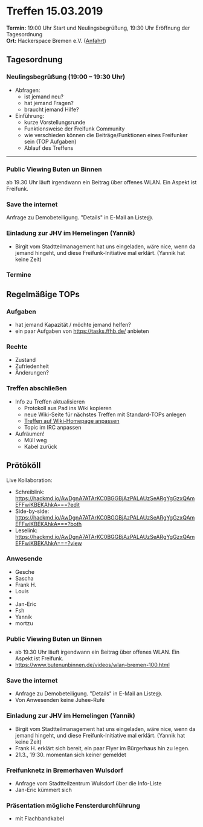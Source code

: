 # Treffen 15.03.2019

**Termin:** 19:00 Uhr Start und Neulingsbegrüßung, 19:30 Uhr Eröffnung der Tagesordnung  
**Ort:** Hackerspace Bremen e.V. ([Anfahrt](https://www.hackerspace-bremen.de/anfahrt/))

## Tagesordnung
### Neulingsbegrüßung (19:00 – 19:30 Uhr)
- Abfragen:
    - ist jemand neu?
    - hat jemand Fragen?
    - braucht jemand Hilfe?
- Einführung:
    - kurze Vorstellungsrunde
    - Funktionsweise der Freifunk Community
    - wie verschieden können die Beiträge/Funktionen eines Freifunker sein (TOP Aufgaben)
    - Ablauf des Treffens


---

### Public Viewing Buten un Binnen
ab 19.30 Uhr läuft irgendwann ein Beitrag über offenes WLAN. Ein Aspekt ist Freifunk.

### Save the internet
Anfrage zu Demobeteiligung. "Details" in E-Mail an Liste@.

### Einladung zur JHV im Hemelingen (Yannik)
* Birgit vom Stadtteilmanagement hat uns eingeladen, wäre nice, wenn da jemand hingeht, und diese Freifunk-Initiative mal erklärt. (Yannik hat keine Zeit)

### Termine

## Regelmäßige TOPs

### Aufgaben
- hat jemand Kapazität / möchte jemand helfen?
- ein paar Aufgaben von https://tasks.ffhb.de/ anbieten

### Rechte
- Zustand
- Zufriedenheit
- Änderungen?

### Treffen abschließen
- Info zu Treffen aktualisieren
  - Protokoll aus Pad ins Wiki kopieren
  - neue Wiki-Seite für nächstes Treffen mit Standard-TOPs anlegen
  - [Treffen auf Wiki-Homepage anpassen](https://wiki.bremen.freifunk.net/Home)
  - Topic im IRC anpassen
- Aufräumen!
  - Müll weg
  - Kabel zurück

## Prötököll
Live Kollaboration:

* Schreiblink: https://hackmd.io/AwDgnA7ATArKC0BGGBjAzPALAUzSeARgYgGzxQAmEFFwiKBEKAhkA===?edit
* Side-by-side: https://hackmd.io/AwDgnA7ATArKC0BGGBjAzPALAUzSeARgYgGzxQAmEFFwiKBEKAhkA===?both
* Leselink: https://hackmd.io/AwDgnA7ATArKC0BGGBjAzPALAUzSeARgYgGzxQAmEFFwiKBEKAhkA===?view

### Anwesende
* Gesche
* Sascha
* Frank H.
* Louis
* 
* Jan-Eric
* Fsh
* Yannik
* mortzu

### Public Viewing Buten un Binnen
- ab 19.30 Uhr läuft irgendwann ein Beitrag über offenes WLAN. Ein Aspekt ist Freifunk.
- https://www.butenunbinnen.de/videos/wlan-bremen-100.html

### Save the internet
- Anfrage zu Demobeteiligung. "Details" in E-Mail an Liste@.
- Von Anwesenden keine Juhee-Rufe

### Einladung zur JHV im Hemelingen (Yannik)
- Birgit vom Stadtteilmanagement hat uns eingeladen, wäre nice, wenn da jemand hingeht, und diese Freifunk-Initiative mal erklärt. (Yannik hat keine Zeit)
- Frank H. erklärt sich bereit, ein paar Flyer im Bürgerhaus hin zu legen.
- 21.3., 19:30. momentan sich keiner gemeldet

### Freifunknetz in Bremerhaven Wulsdorf
- Anfrage vom Stadtteilzentrum Wulsdorf über die Info-Liste
- Jan-Eric kümmert sich

### Präsentation mögliche Fensterdurchführung
- mit Flachbandkabel
